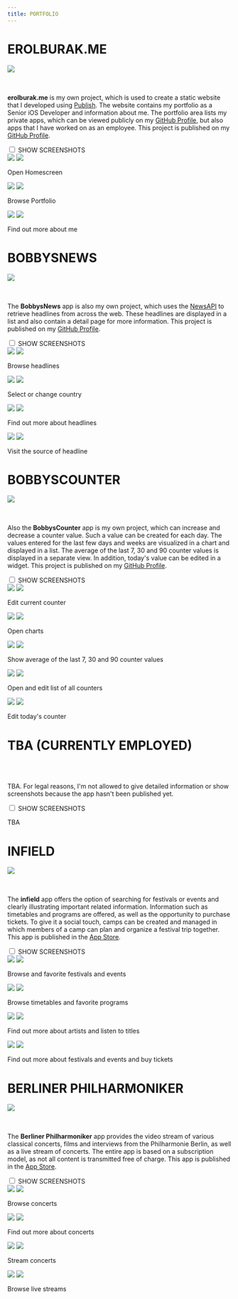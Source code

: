 ```yaml
---
title: PORTFOLIO
---
```


<div class="wrapper-portfolio-header">
    <h1>EROLBURAK.ME</h1>
    <div class="wrapper-links-right">
        <a href="https://github.com/erolburak/erolburak.me" target="_blank" class="wrapper-link-image-portfolio">
            <img src="/images/github.svg" class="link-image-portfolio-header">
        </a>
    </div>
</div>
<br></br>
<p><b>erolburak.me</b> is my own project, which is used to create a static website that I developed using <a href="https://github.com/JohnSundell/Publish" target="_blank">Publish</a>. The website contains my portfolio as a Senior iOS Developer and information about me. The portfolio area lists my private apps, which can be viewed publicly on my <a href="https://github.com/erolburak" target="_blank">GitHub Profile</a>, but also apps that I have worked on as an employee. This project is published on my <a href="https://github.com/erolburak/erolburak.me" target="_blank">GitHub Profile</a>.</p>
<div class="wrapper-collapse">
    <input id="collapse1" class="collapse-toggle" type="checkbox">
    <label for="collapse1" class="collapse-label-toggle">SHOW SCREENSHOTS</label>
    <div class="wrapper-collapse-content">
        <div class="wrapper-portfolio">
            <div class="wrapper-portfolio-screenshot-title">
                <div class="wrapper-screenshot">
                    <img src="/images/screenshots/iPhone.png" class="iPhone-image"/>
                    <img src="/images/screenshots/en/erolburak.me1.png" class="screenshot-image"/>
                    <div class="wrapper-screenshot-overlay"/></div>
                </div>
                <p class="screenshot-title">Open Homescreen</p>
            </div>
            <div class="wrapper-portfolio-screenshot-title">
                <div class="wrapper-screenshot">
                    <img src="/images/screenshots/iPhone.png" class="iPhone-image"/>
                    <img src="/images/screenshots/en/erolburak.me2.png" class="screenshot-image"/>
                    <div class="wrapper-screenshot-overlay"/></div>
                </div>
                <p class="screenshot-title">Browse Portfolio</p>
            </div>
        </div>
        <div class="wrapper-portfolio">
            <div class="wrapper-portfolio-screenshot-title">
                <div class="wrapper-screenshot">
                    <img src="/images/screenshots/iPhone.png" class="iPhone-image"/>
                    <img src="/images/screenshots/en/erolburak.me3.png" class="screenshot-image"/>
                    <div class="wrapper-screenshot-overlay"/></div>
                </div>
                <p class="screenshot-title">Find out more about me</p>
            </div>
        </div>
    </div>
</div>
<div class="wrapper-portfolio-header">
    <h1>BOBBYSNEWS</h1>
    <div class="wrapper-links-right">
        <a href="https://github.com/erolburak/bobbysnews" target="_blank" class="wrapper-link-image-portfolio">
            <img src="/images/github.svg" class="link-image-portfolio-header">
        </a>
    </div>
</div>
<br></br>
<p>The <b>BobbysNews</b> app is also my own project, which uses the <a href="https://newsapi.org" target="_blank">NewsAPI</a> to retrieve headlines from across the web. These headlines are displayed in a list and also contain a detail page for more information. This project is published on my <a href="https://github.com/erolburak/bobbysnews" target="_blank">GitHub Profile</a>.</p>
<div class="wrapper-collapse">
    <input id="collapse2" class="collapse-toggle" type="checkbox">
    <label for="collapse2" class="collapse-label-toggle">SHOW SCREENSHOTS</label>
    <div class="wrapper-collapse-content">
        <div class="wrapper-portfolio">
            <div class="wrapper-portfolio-screenshot-title">
                <div class="wrapper-screenshot">
                    <img src="/images/screenshots/iPhone.png" class="iPhone-image"/>
                    <img src="/images/screenshots/en/bobbysnews1.png" class="screenshot-image"/>
                    <div class="wrapper-screenshot-overlay"/></div>
                </div>
                <p class="screenshot-title">Browse headlines</p>
            </div>
            <div class="wrapper-portfolio-screenshot-title">
                <div class="wrapper-screenshot">
                    <img src="/images/screenshots/iPhone.png" class="iPhone-image"/>
                    <img src="/images/screenshots/en/bobbysnews2.png" class="screenshot-image"/>
                    <div class="wrapper-screenshot-overlay"/></div>
                </div>
                <p class="screenshot-title">Select or change country</p>
            </div>
        </div>
        <div class="wrapper-portfolio">
            <div class="wrapper-portfolio-screenshot-title">
                <div class="wrapper-screenshot">
                    <img src="/images/screenshots/iPhone.png" class="iPhone-image"/>
                    <img src="/images/screenshots/en/bobbysnews3.png" class="screenshot-image"/>
                    <div class="wrapper-screenshot-overlay"/></div>
                </div>
                <p class="screenshot-title">Find out more about headlines</p>
            </div>
            <div class="wrapper-portfolio-screenshot-title">
                <div class="wrapper-screenshot">
                    <img src="/images/screenshots/iPhone.png" class="iPhone-image"/>
                    <img src="/images/screenshots/en/bobbysnews4.png" class="screenshot-image"/>
                    <div class="wrapper-screenshot-overlay"/></div>
                </div>
                <p class="screenshot-title">Visit the source of headline</p>
            </div>
        </div>
    </div>
</div>
<div class="wrapper-portfolio-header">
    <h1>BOBBYSCOUNTER</h1>
    <div class="wrapper-links-right">
        <a href="https://github.com/erolburak/bobbyscounter" target="_blank" class="wrapper-link-image-portfolio">
            <img src="/images/github.svg" class="link-image-portfolio-header">
        </a>
    </div>
</div>
<br></br>
<p>Also the <b>BobbysCounter</b> app is my own project, which can increase and decrease a counter value. Such a value can be created for each day. The values entered for the last few days and weeks are visualized in a chart and displayed in a list. The average of the last 7, 30 and 90 counter values is displayed in a separate view. In addition, today's value can be edited in a widget. This project is published on my <a href="https://github.com/erolburak/bobbyscounter" target="_blank">GitHub Profile</a>.</p>
<div class="wrapper-collapse">
    <input id="collapse3" class="collapse-toggle" type="checkbox">
    <label for="collapse3" class="collapse-label-toggle">SHOW SCREENSHOTS</label>
    <div class="wrapper-collapse-content">
        <div class="wrapper-portfolio">
            <div class="wrapper-portfolio-screenshot-title">
                <div class="wrapper-screenshot">
                    <img src="/images/screenshots/iPhone.png" class="iPhone-image"/>
                    <img src="/images/screenshots/en/bobbyscounter1.png" class="screenshot-image"/>
                    <div class="wrapper-screenshot-overlay"/></div>
                </div>
                <p class="screenshot-title">Edit current counter</p>
            </div>
            <div class="wrapper-portfolio-screenshot-title">
                <div class="wrapper-screenshot">
                    <img src="/images/screenshots/iPhone.png" class="iPhone-image"/>
                    <img src="/images/screenshots/en/bobbyscounter2.png" class="screenshot-image"/>
                    <div class="wrapper-screenshot-overlay"/></div>
                </div>
                <p class="screenshot-title">Open charts</p>
            </div>
        </div>
        <div class="wrapper-portfolio">
            <div class="wrapper-portfolio-screenshot-title">
                <div class="wrapper-screenshot">
                    <img src="/images/screenshots/iPhone.png" class="iPhone-image"/>
                    <img src="/images/screenshots/en/bobbyscounter3.png" class="screenshot-image"/>
                    <div class="wrapper-screenshot-overlay"/></div>
                </div>
                <p class="screenshot-title">Show average of the last 7, 30 and 90 counter values</p>
            </div>
            <div class="wrapper-portfolio-screenshot-title">
                <div class="wrapper-screenshot">
                    <img src="/images/screenshots/iPhone.png" class="iPhone-image"/>
                    <img src="/images/screenshots/en/bobbyscounter4.png" class="screenshot-image"/>
                    <div class="wrapper-screenshot-overlay"/></div>
                </div>
                <p class="screenshot-title">Open and edit list of all counters</p>
            </div>
        </div>
        <div class="wrapper-portfolio">
            <div class="wrapper-portfolio-screenshot-title">
                <div class="wrapper-screenshot">
                    <img src="/images/screenshots/iPhone.png" class="iPhone-image"/>
                    <img src="/images/screenshots/en/bobbyscounter5.png" class="screenshot-image"/>
                    <div class="wrapper-screenshot-overlay"/></div>
                </div>
                <p class="screenshot-title">Edit today's counter</p>
            </div>
        </div>
    </div>
</div>
<div class="wrapper-portfolio-header">
    <h1>TBA (CURRENTLY EMPLOYED)</h1>
</div>
<br></br>
<p>TBA. For legal reasons, I'm not allowed to give detailed information or show screenshots because the app hasn't been published yet.</p>
<div class="wrapper-collapse">
    <input id="collapse4" class="collapse-toggle" type="checkbox">
    <label for="collapse4" class="collapse-label-toggle">SHOW SCREENSHOTS</label>
    <div class="wrapper-collapse-content">
        <p class="screenshot-title">TBA</p>
    </div>
</div>
<div class="wrapper-portfolio-header">
    <h1>INFIELD</h1>
    <div class="wrapper-links-right">
        <a href="https://apps.apple.com/de/app/infield-ehem-festivalcamp/id1577521278" target="_blank" class="wrapper-link-image-portfolio">
            <img src="/images/appstore.svg" class="link-image-portfolio-header">
        </a>
    </div>
</div>
<br></br>
<p>The <b>infield</b> app offers the option of searching for festivals or events and clearly illustrating important related information. Information such as timetables and programs are offered, as well as the opportunity to purchase tickets. To give it a social touch, camps can be created and managed in which members of a camp can plan and organize a festival trip together. This app is published in the <a href="https://apps.apple.com/de/app/infield-ehem-festivalcamp/id1577521278" target="_blank">App Store</a>.</p>
<div class="wrapper-collapse">
    <input id="collapse5" class="collapse-toggle" type="checkbox">
    <label for="collapse5" class="collapse-label-toggle">SHOW SCREENSHOTS</label>
    <div class="wrapper-collapse-content">
        <div class="wrapper-portfolio">
            <div class="wrapper-portfolio-screenshot-title">
                <div class="wrapper-screenshot">
                    <img src="/images/screenshots/iPhone.png" class="iPhone-image"/>
                    <img src="/images/screenshots/en/infield1.png" class="screenshot-image"/>
                    <div class="wrapper-screenshot-overlay"/></div>
                </div>
                <p class="screenshot-title">Browse and favorite festivals and events</p>
            </div>
            <div class="wrapper-portfolio-screenshot-title">
                <div class="wrapper-screenshot">
                    <img src="/images/screenshots/iPhone.png" class="iPhone-image"/>
                    <img src="/images/screenshots/en/infield2.png" class="screenshot-image"/>
                    <div class="wrapper-screenshot-overlay"/></div>
                </div>
                <p class="screenshot-title">Browse timetables and favorite programs</p>
            </div>
        </div>
        <div class="wrapper-portfolio">
            <div class="wrapper-portfolio-screenshot-title">
                <div class="wrapper-screenshot">
                    <img src="/images/screenshots/iPhone.png" class="iPhone-image"/>
                    <img src="/images/screenshots/en/infield3.png" class="screenshot-image"/>
                    <div class="wrapper-screenshot-overlay"/></div>
                </div>
                <p class="screenshot-title">Find out more about artists and listen to titles</p>
            </div>
            <div class="wrapper-portfolio-screenshot-title">
                <div class="wrapper-screenshot">
                    <img src="/images/screenshots/iPhone.png" class="iPhone-image"/>
                    <img src="/images/screenshots/en/infield4.png" class="screenshot-image"/>
                    <div class="wrapper-screenshot-overlay"/></div>
                </div>
                <p class="screenshot-title">Find out more about festivals and events and buy tickets</p>
            </div>
        </div>
    </div>
</div>
<div class="wrapper-portfolio-header">
    <h1>BERLINER PHILHARMONIKER</h1>
    <div class="wrapper-links-right">
        <a href="https://apps.apple.com/us/app/berliner-philharmoniker/id554616591" target="_blank" class="wrapper-link-image-portfolio">
            <img src="/images/appstore.svg" class="link-image-portfolio-header">
        </a>
    </div>
</div>
<br></br>
<p>The <b>Berliner Philharmoniker</b> app provides the video stream of various classical concerts, films and interviews from the Philharmonie Berlin, as well as a live stream of concerts. The entire app is based on a subscription model, as not all content is transmitted free of charge. This app is published in the <a href="https://apps.apple.com/us/app/berliner-philharmoniker/id554616591" target="_blank">App Store</a>.</p>
<div class="wrapper-collapse">
    <input id="collapse6" class="collapse-toggle" type="checkbox">
    <label for="collapse6" class="collapse-label-toggle">SHOW SCREENSHOTS</label>
    <div class="wrapper-collapse-content">
        <div class="wrapper-portfolio">
            <div class="wrapper-portfolio-screenshot-title">
                <div class="wrapper-screenshot">
                    <img src="/images/screenshots/iPhone.png" class="iPhone-image"/>
                    <img src="/images/screenshots/en/berlinerphilharmoniker1.png" class="screenshot-image"/>
                    <div class="wrapper-screenshot-overlay"/></div>
                </div>
                <p class="screenshot-title">Browse concerts</p>
            </div>
            <div class="wrapper-portfolio-screenshot-title">
                <div class="wrapper-screenshot">
                    <img src="/images/screenshots/iPhone.png" class="iPhone-image"/>
                    <img src="/images/screenshots/en/berlinerphilharmoniker2.png" class="screenshot-image"/>
                    <div class="wrapper-screenshot-overlay"/></div>
                </div>
                <p class="screenshot-title">Find out more about concerts</p>
            </div>
        </div>
        <div class="wrapper-portfolio">
            <div class="wrapper-portfolio-screenshot-title">
                <div class="wrapper-screenshot">
                    <img src="/images/screenshots/iPhone.png" class="iPhone-image"/>
                    <img src="/images/screenshots/en/berlinerphilharmoniker3.png" class="screenshot-image"/>
                    <div class="wrapper-screenshot-overlay"/></div>
                </div>
                <p class="screenshot-title">Stream concerts</p>
            </div>
            <div class="wrapper-portfolio-screenshot-title">
                <div class="wrapper-screenshot">
                    <img src="/images/screenshots/iPhone.png" class="iPhone-image"/>
                    <img src="/images/screenshots/en/berlinerphilharmoniker4.png" class="screenshot-image"/>
                    <div class="wrapper-screenshot-overlay"/></div>
                </div>
                <p class="screenshot-title">Browse live streams</p>
            </div>
        </div>
    </div>
</div>
